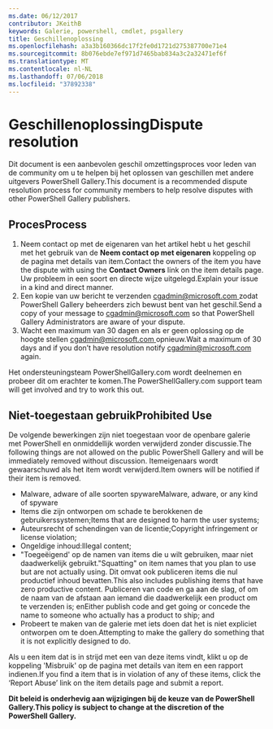 ```yaml
---
ms.date: 06/12/2017
contributor: JKeithB
keywords: Galerie, powershell, cmdlet, psgallery
title: Geschillenoplossing
ms.openlocfilehash: a3a3b160366dc17f2fe0d1721d275387700e71e4
ms.sourcegitcommit: 8b076ebde7ef971d7465bab834a3c2a32471ef6f
ms.translationtype: MT
ms.contentlocale: nl-NL
ms.lasthandoff: 07/06/2018
ms.locfileid: "37892338"
---
```

# <a name="dispute-resolution"></a><span data-ttu-id="c174f-103">Geschillenoplossing</span><span class="sxs-lookup"><span data-stu-id="c174f-103">Dispute resolution</span></span>

<span data-ttu-id="c174f-104">Dit document is een aanbevolen geschil omzettingsproces voor leden van de community om u te helpen bij het oplossen van geschillen met andere uitgevers PowerShell Gallery.</span><span class="sxs-lookup"><span data-stu-id="c174f-104">This document is a recommended dispute resolution process for community members to help resolve disputes with other PowerShell Gallery publishers.</span></span>

## <a name="process"></a><span data-ttu-id="c174f-105">Proces</span><span class="sxs-lookup"><span data-stu-id="c174f-105">Process</span></span>

1. <span data-ttu-id="c174f-106">Neem contact op met de eigenaren van het artikel hebt u het geschil met het gebruik van de **Neem contact op met eigenaren** koppeling op de pagina met details van item.</span><span class="sxs-lookup"><span data-stu-id="c174f-106">Contact the owners of the item you have the dispute with using the **Contact Owners** link on the item details page.</span></span>
   <span data-ttu-id="c174f-107">Uw probleem in een soort en directe wijze uitgelegd.</span><span class="sxs-lookup"><span data-stu-id="c174f-107">Explain your issue in a kind and direct manner.</span></span>
2. <span data-ttu-id="c174f-108">Een kopie van uw bericht te verzenden [ cgadmin@microsoft.com ](mailto:cgadmin@microsoft.com) zodat PowerShell Gallery beheerders zich bewust bent van het geschil.</span><span class="sxs-lookup"><span data-stu-id="c174f-108">Send a copy of your message to [cgadmin@microsoft.com](mailto:cgadmin@microsoft.com) so that PowerShell Gallery Administrators are aware of your dispute.</span></span>
3. <span data-ttu-id="c174f-109">Wacht een maximum van 30 dagen en als er geen oplossing op de hoogte stellen [ cgadmin@microsoft.com ](mailto:cgadmin@microsoft.com) opnieuw.</span><span class="sxs-lookup"><span data-stu-id="c174f-109">Wait a maximum of 30 days and if you don’t have resolution notify [cgadmin@microsoft.com](mailto:cgadmin@microsoft.com) again.</span></span>

<span data-ttu-id="c174f-110">Het ondersteuningsteam PowerShellGallery.com wordt deelnemen en probeer dit om erachter te komen.</span><span class="sxs-lookup"><span data-stu-id="c174f-110">The PowerShellGallery.com support team will get involved and try to work this out.</span></span>

## <a name="prohibited-use"></a><span data-ttu-id="c174f-111">Niet-toegestaan gebruik</span><span class="sxs-lookup"><span data-stu-id="c174f-111">Prohibited Use</span></span>

<span data-ttu-id="c174f-112">De volgende bewerkingen zijn niet toegestaan voor de openbare galerie met PowerShell en onmiddellijk worden verwijderd zonder discussie.</span><span class="sxs-lookup"><span data-stu-id="c174f-112">The following things are not allowed on the public PowerShell Gallery and will be immediately removed without discussion.</span></span>  <span data-ttu-id="c174f-113">Itemeigenaars wordt gewaarschuwd als het item wordt verwijderd.</span><span class="sxs-lookup"><span data-stu-id="c174f-113">Item owners will be notified if their item is removed.</span></span>

- <span data-ttu-id="c174f-114">Malware, adware of alle soorten spyware</span><span class="sxs-lookup"><span data-stu-id="c174f-114">Malware, adware, or any kind of spyware</span></span>
- <span data-ttu-id="c174f-115">Items die zijn ontworpen om schade te berokkenen de gebruikerssystemen;</span><span class="sxs-lookup"><span data-stu-id="c174f-115">Items that are designed to harm the user systems;</span></span>
- <span data-ttu-id="c174f-116">Auteursrecht of schendingen van de licentie;</span><span class="sxs-lookup"><span data-stu-id="c174f-116">Copyright infringement or license violation;</span></span>
- <span data-ttu-id="c174f-117">Ongeldige inhoud:</span><span class="sxs-lookup"><span data-stu-id="c174f-117">Illegal content;</span></span>
- <span data-ttu-id="c174f-118">"Toegeëigend' op de namen van items die u wilt gebruiken, maar niet daadwerkelijk gebruikt.</span><span class="sxs-lookup"><span data-stu-id="c174f-118">"Squatting" on item names that you plan to use but are not actually using.</span></span> <span data-ttu-id="c174f-119">Dit omvat ook publiceren items die nul productief inhoud bevatten.</span><span class="sxs-lookup"><span data-stu-id="c174f-119">This also includes publishing items that have zero productive content.</span></span>
  <span data-ttu-id="c174f-120">Publiceren van code en ga aan de slag, of om de naam van de afstaan aan iemand die daadwerkelijk een product om te verzenden is; en</span><span class="sxs-lookup"><span data-stu-id="c174f-120">Either publish code and get going or concede the name to someone who actually has a product to ship; and</span></span>
- <span data-ttu-id="c174f-121">Probeert te maken van de galerie met iets doen dat het is niet expliciet ontworpen om te doen.</span><span class="sxs-lookup"><span data-stu-id="c174f-121">Attempting to make the gallery do something that it is not explicitly designed to do.</span></span>

<span data-ttu-id="c174f-122">Als u een item dat is in strijd met een van deze items vindt, klikt u op de koppeling 'Misbruik' op de pagina met details van item en een rapport indienen.</span><span class="sxs-lookup"><span data-stu-id="c174f-122">If you find a item that is in violation of any of these items, click the ‘Report Abuse’ link on the item details page and submit a report.</span></span>

<span data-ttu-id="c174f-123">**Dit beleid is onderhevig aan wijzigingen bij de keuze van de PowerShell Gallery.**</span><span class="sxs-lookup"><span data-stu-id="c174f-123">**This policy is subject to change at the discretion of the PowerShell Gallery.**</span></span>